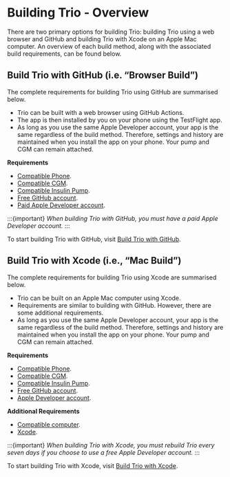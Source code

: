 # Building Trio - Overview

There are two primary options for building Trio: building Trio using a web browser and GitHub and building Trio with Xcode on an Apple Mac computer. An overview of each build method, along with the associated build requirements, can be found below.

## Build Trio with GitHub  (i.e. “Browser Build”)
The complete requirements for building Trio using GitHub are summarised below.
* Trio can be built with a web browser using GitHub Actions.
* The app is then installed by you on your phone using the TestFlight app.
* As long as you use the same Apple Developer account, your app is the same regardless of the build
method. Therefore, settings and history are maintained when you install the app on your phone. Your
pump and CGM can remain attached.  

**Requirements**
* [Compatible Phone](…/Getting-Started/iphone.md).
* [Compatible CGM](…/Getting-Started/cgm.md).
* [Compatible Insulin Pump](…/Getting-Started/pump.md).
* [Free GitHub account](https://loopkit.github.io/loopdocs/browser/secrets/#new-github-account).
* [Paid Apple Developer account](https://loopkit.github.io/loopdocs/build/apple-developer/#switching-from-free-to-paid-memberships).

:::{important}
_When building Trio with GitHub, you must have a paid Apple Developer account._
:::  

To start building Trio with GitHub, visit [Build Trio with GitHub](.../GH-Build.md).  

## Build Trio with Xcode (i.e., “Mac Build”)
The complete requirements for building Trio using Xcode are summarised below.
* Trio can be built on an Apple Mac computer using Xcode.
* Requirements are similar to building with GitHub. However, there are some additional requirements.
* As long as you use the same Apple Developer account, your app is the same regardless of the build
method. Therefore, settings and history are maintained when you install the app on your phone. Your
pump and CGM can remain attached.  

**Requirements**
* [Compatible Phone](…/Getting-Started/iphone.md).
* [Compatible CGM](…/Getting-Started/cgm.md).
* [Compatible Insulin Pump](…/Getting-Started/pump.md).
* [Free GitHub account](https://loopkit.github.io/loopdocs/browser/secrets/#new-github-account).
* [Apple Developer account](https://loopkit.github.io/loopdocs/build/apple-developer/#switching-from-free-to-paid-memberships).

**Additional Requirements**
* [Compatible computer](https://loopkit.github.io/loopdocs/build/computer/).
* [Xcode](https://loopkit.github.io/loopdocs/build/xcode-version/).

:::{important} 
_When building Trio with Xcode, you must rebuild Trio every seven days if you choose to use a free Apple Developer account._
:::  

To start building Trio with Xcode, visit [Build Trio with Xcode](.../XC-Build.md).   




